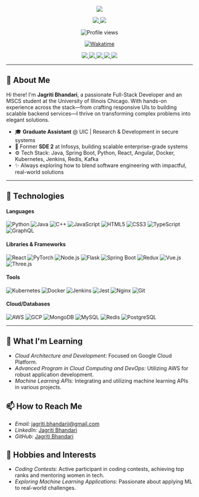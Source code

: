 <p align="center">
<a href="https://github.com/jagriti1406">
    <img src="https://capsule-render.vercel.app/api?type=waving&color=0:FF5858,100:FFC3A0&height=300&section=header&text=Jagriti%20Bhandari&fontSize=50&animation=twinkling&fontAlign=67&fontAlignY=40&desc=Full-Stack%20Developer%20|%20MSCS%20Student%20|%20Graduate%20Assistant&descAlign=67&descAlignY=55" />
</a>
</p>

<p align="center">
<a href="https://www.linkedin.com/in/jagritib/">
    <img src="https://img.shields.io/badge/-LinkedIn-blue?style=flat-square&logo=linkedin">
</a>
<a href="mailto:jagriti.bhandarii@gmail.com">
    <img src="https://img.shields.io/badge/-Email-red?style=flat-square&logo=gmail&logoColor=white">
</a>
</p>

<p align="center">
  <img src="https://komarev.com/ghpvc/?username=jagriti1406&color=blue&style=flat-square" alt="Profile views" />
</p>

<p align="center">
  <a href="https://wakatime.com/@your-wakatime-id">
    <img src="https://wakatime.com/badge/user/your-wakatime-id.svg" alt="Wakatime">
  </a>
</p>

<p align="center">
  <a href="http://github-profile-summary-cards.vercel.app/api/cards/profile-details?username=jagriti1406&theme=tokyonight">
    <img src="http://github-profile-summary-cards.vercel.app/api/cards/profile-details?username=jagriti1406&theme=tokyonight" />
  </a>
  <a href="http://github-profile-summary-cards.vercel.app/api/cards/repos-per-language?username=jagriti1406&theme=tokyonight">
    <img src="http://github-profile-summary-cards.vercel.app/api/cards/repos-per-language?username=jagriti1406&theme=tokyonight" />
  </a>
  <a href="http://github-profile-summary-cards.vercel.app/api/cards/most-commit-language?username=jagriti1406&theme=tokyonight">
    <img src="http://github-profile-summary-cards.vercel.app/api/cards/most-commit-language?username=jagriti1406&theme=tokyonight" />
  </a>
  <a href="http://github-profile-summary-cards.vercel.app/api/cards/stats?username=jagriti1406&theme=tokyonight">
    <img src="http://github-profile-summary-cards.vercel.app/api/cards/stats?username=jagriti1406&theme=tokyonight" />
  </a>
  <a href="http://github-profile-summary-cards.vercel.app/api/cards/productive-time?username=jagriti1406&theme=tokyonight&utcOffset=8">
    <img src="http://github-profile-summary-cards.vercel.app/api/cards/productive-time?username=jagriti1406&theme=tokyonight&utcOffset=8" />
  </a>
</p>

---

## 👋 About Me

Hi there! I'm **Jagriti Bhandari**, a passionate Full-Stack Developer and an MSCS student at the University of Illinois Chicago. With hands-on experience across the stack—from crafting responsive UIs to building scalable backend services—I thrive on transforming complex problems into elegant solutions.

- 🎓 **Graduate Assistant** @ UIC | Research & Development in secure systems
- 💼 Former **SDE 2** at Infosys, building scalable enterprise-grade systems
- ⚙️ Tech Stack: Java, Spring Boot, Python, React, Angular, Docker, Kubernetes, Jenkins, Redis, Kafka
- ✨ Always exploring how to blend software engineering with impactful, real-world solutions

---

## 🚀 Technologies

<!-- (Keep the tech stack badges as they are) -->

#### Languages
<p>
  <img alt="Python" src="https://img.shields.io/badge/Python-3776AB?style=for-the-badge&logo=python&logoColor=white" />
  <img alt="Java" src="https://img.shields.io/badge/Java-007396?style=for-the-badge&logo=java&logoColor=white" />
  <img alt="C++" src="https://img.shields.io/badge/C++-00599C?style=for-the-badge&logo=cplusplus&logoColor=white" />
  <img alt="JavaScript" src="https://img.shields.io/badge/JavaScript-F7DF1E?style=for-the-badge&logo=javascript&logoColor=black" />
  <img alt="HTML5" src="https://img.shields.io/badge/HTML5-E34F26?style=for-the-badge&logo=html5&logoColor=white" />
  <img alt="CSS3" src="https://img.shields.io/badge/CSS3-1572B6?style=for-the-badge&logo=css3&logoColor=white" />
  <img alt="TypeScript" src="https://img.shields.io/badge/TypeScript-007ACC?style=for-the-badge&logo=typescript&logoColor=white" />
  <img alt="GraphQL" src="https://img.shields.io/badge/GraphQL-E10098?style=for-the-badge&logo=graphql&logoColor=white" />
</p>

#### Libraries & Frameworks
<p>
  <img alt="React" src="https://img.shields.io/badge/React-61DAFB?style=for-the-badge&logo=react&logoColor=black" />
  <img alt="PyTorch" src="https://img.shields.io/badge/PyTorch-EE4C2C?style=for-the-badge&logo=pytorch&logoColor=white" />
  <img alt="Node.js" src="https://img.shields.io/badge/Node.js-339933?style=for-the-badge&logo=nodedotjs&logoColor=white" />
  <img alt="Flask" src="https://img.shields.io/badge/Flask-000000?style=for-the-badge&logo=flask&logoColor=white" />
  <img alt="Spring Boot" src="https://img.shields.io/badge/Spring%20Boot-6DB33F?style=for-the-badge&logo=springboot&logoColor=white" />
  <img alt="Redux" src="https://img.shields.io/badge/Redux-764ABC?style=for-the-badge&logo=redux&logoColor=white" />
  <img alt="Vue.js" src="https://img.shields.io/badge/Vue.js-4FC08D?style=for-the-badge&logo=vuedotjs&logoColor=white" />
  <img alt="Three.js" src="https://img.shields.io/badge/Three.js-black?style=for-the-badge&logo=threedotjs" />
</p>

#### Tools
<p>
  <img alt="Kubernetes" src="https://img.shields.io/badge/Kubernetes-326CE5?style=for-the-badge&logo=kubernetes&logoColor=white" />
  <img alt="Docker" src="https://img.shields.io/badge/Docker-2496ED?style=for-the-badge&logo=docker&logoColor=white" />
  <img alt="Jenkins" src="https://img.shields.io/badge/Jenkins-D24939?style=for-the-badge&logo=jenkins&logoColor=white" />
  <img alt="Jest" src="https://img.shields.io/badge/Jest-C21325?style=for-the-badge&logo=jest&logoColor=white" />
  <img alt="Nginx" src="https://img.shields.io/badge/Nginx-009639?style=for-the-badge&logo=nginx&logoColor=white" />
  <img alt="Git" src="https://img.shields.io/badge/Git-F05032?style=for-the-badge&logo=git&logoColor=white" />
</p>

#### Cloud/Databases
<p>
  <img alt="AWS" src="https://img.shields.io/badge/AWS-232F3E?style=for-the-badge&logo=amazonaws&logoColor=white" />
  <img alt="GCP" src="https://img.shields.io/badge/GCP-4285F4?style=for-the-badge&logo=googlecloud&logoColor=white" />
  <img alt="MongoDB" src="https://img.shields.io/badge/MongoDB-47A248?style=for-the-badge&logo=mongodb&logoColor=white" />
  <img alt="MySQL" src="https://img.shields.io/badge/MySQL-4479A1?style=for-the-badge&logo=mysql&logoColor=white" />
  <img alt="Redis" src="https://img.shields.io/badge/Redis-DC382D?style=for-the-badge&logo=redis&logoColor=white" />
  <img alt="PostgreSQL" src="https://img.shields.io/badge/PostgreSQL-336791?style=for-the-badge&logo=postgresql&logoColor=white" />
</p>

---

## 🌱 What I'm Learning
- *Cloud Architecture and Development:* Focused on Google Cloud Platform.
- *Advanced Program in Cloud Computing and DevOps:* Utilizing AWS for robust application development.
- *Machine Learning APIs:* Integrating and utilizing machine learning APIs in various projects.

## 📫 How to Reach Me
- *Email:* [jagriti.bhandarii@gmail.com](mailto:jagriti.bhandarii@gmail.com)
- *LinkedIn:* [Jagriti Bhandari](https://www.linkedin.com/in/jagritib/)
- *GitHub:* [Jagriti Bhandari](https://github.com/jagriti1406)

## 🤹 Hobbies and Interests
- *Coding Contests:* Active participant in coding contests, achieving top ranks and mentoring women in tech.
- *Exploring Machine Learning Applications:* Passionate about applying ML to real-world challenges.
